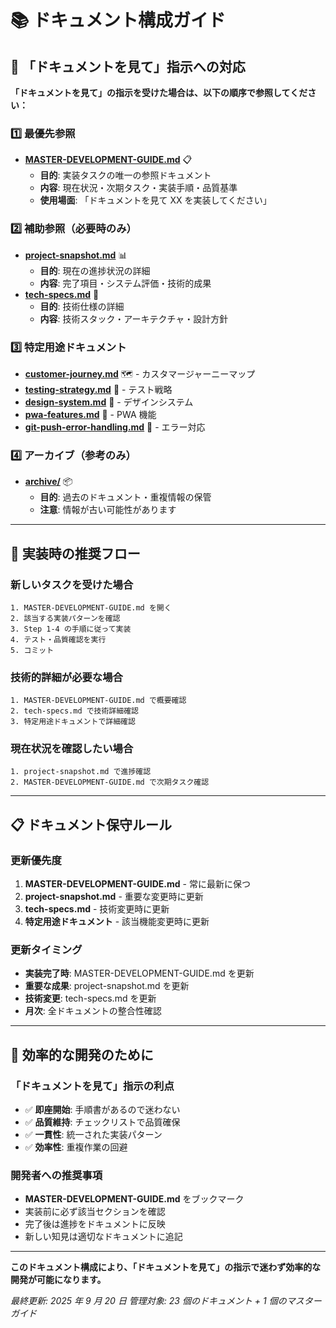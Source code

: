 # 📚 ドキュメント構成ガイド

## 🎯 「ドキュメントを見て」指示への対応

**「ドキュメントを見て」の指示を受けた場合は、以下の順序で参照してください：**

### 1️⃣ **最優先参照**

- **[MASTER-DEVELOPMENT-GUIDE.md](./MASTER-DEVELOPMENT-GUIDE.md)** 📋
  - **目的**: 実装タスクの唯一の参照ドキュメント
  - **内容**: 現在状況・次期タスク・実装手順・品質基準
  - **使用場面**: 「ドキュメントを見て XX を実装してください」

### 2️⃣ **補助参照（必要時のみ）**

- **[project-snapshot.md](./project-snapshot.md)** 📊
  - **目的**: 現在の進捗状況の詳細
  - **内容**: 完了項目・システム評価・技術的成果
- **[tech-specs.md](./tech-specs.md)** 🔧
  - **目的**: 技術仕様の詳細
  - **内容**: 技術スタック・アーキテクチャ・設計方針

### 3️⃣ **特定用途ドキュメント**

- **[customer-journey.md](./customer-journey.md)** 🗺️ - カスタマージャーニーマップ
- **[testing-strategy.md](./testing-strategy.md)** 🧪 - テスト戦略
- **[design-system.md](./design-system.md)** 🎨 - デザインシステム
- **[pwa-features.md](./pwa-features.md)** 📱 - PWA 機能
- **[git-push-error-handling.md](./git-push-error-handling.md)** 🚨 - エラー対応

### 4️⃣ **アーカイブ（参考のみ）**

- **[archive/](./archive/)** 📦
  - **目的**: 過去のドキュメント・重複情報の保管
  - **注意**: 情報が古い可能性があります

---

## 🚀 実装時の推奨フロー

### 新しいタスクを受けた場合

```
1. MASTER-DEVELOPMENT-GUIDE.md を開く
2. 該当する実装パターンを確認
3. Step 1-4 の手順に従って実装
4. テスト・品質確認を実行
5. コミット
```

### 技術的詳細が必要な場合

```
1. MASTER-DEVELOPMENT-GUIDE.md で概要確認
2. tech-specs.md で技術詳細確認
3. 特定用途ドキュメントで詳細確認
```

### 現在状況を確認したい場合

```
1. project-snapshot.md で進捗確認
2. MASTER-DEVELOPMENT-GUIDE.md で次期タスク確認
```

---

## 📋 ドキュメント保守ルール

### 更新優先度

1. **MASTER-DEVELOPMENT-GUIDE.md** - 常に最新に保つ
2. **project-snapshot.md** - 重要な変更時に更新
3. **tech-specs.md** - 技術変更時に更新
4. **特定用途ドキュメント** - 該当機能変更時に更新

### 更新タイミング

- **実装完了時**: MASTER-DEVELOPMENT-GUIDE.md を更新
- **重要な成果**: project-snapshot.md を更新
- **技術変更**: tech-specs.md を更新
- **月次**: 全ドキュメントの整合性確認

---

## 🎯 効率的な開発のために

### 「ドキュメントを見て」指示の利点

- ✅ **即座開始**: 手順書があるので迷わない
- ✅ **品質維持**: チェックリストで品質確保
- ✅ **一貫性**: 統一された実装パターン
- ✅ **効率性**: 重複作業の回避

### 開発者への推奨事項

- **MASTER-DEVELOPMENT-GUIDE.md** をブックマーク
- 実装前に必ず該当セクションを確認
- 完了後は進捗をドキュメントに反映
- 新しい知見は適切なドキュメントに追記

---

**このドキュメント構成により、「ドキュメントを見て」の指示で迷わず効率的な開発が可能になります。**

_最終更新: 2025 年 9 月 20 日_
_管理対象: 23 個のドキュメント + 1 個のマスターガイド_
